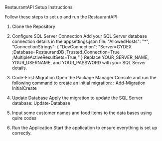 RestaurantAPI Setup Instructions

Follow these steps to set up and run the RestaurantAPI:

1. Clone the Repository

2. Configure SQL Server Connection Add your SQL Server database connection details in the appsettings.json file: 
"AllowedHosts": "*",
"ConnectionStrings": 
{ 
"DevConnection": "Server=CYDEX ;Database=RestaurantDB ;Trusted_Connection=True ;MultipleActiveResultSets=True;" 
} 
Replace YOUR_SERVER_NAME, YOUR_USERNAME, and YOUR_PASSWORD with your SQL Server details.

3. Code-First Migration Open the Package Manager Console and run the following command to create an initial migration: : Add-Migration InitialCreate

4. Update Database Apply the migration to update the SQL Server database: Update-Database

5. Input some customer names and food items to the data bases using quire codes

6. Run the Application Start the application to ensure everything is set up correctly.
